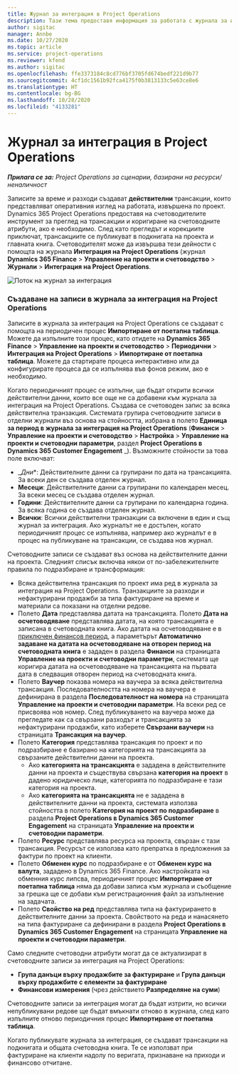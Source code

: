 ```yaml
---
title: Журнал за интеграция в Project Operations
description: Тази тема предоставя информация за работата с журнала за интеграция в Project Operations.
author: sigitac
manager: Annbe
ms.date: 10/27/2020
ms.topic: article
ms.service: project-operations
ms.reviewer: kfend
ms.author: sigitac
ms.openlocfilehash: ffe3373184c8cd776bf3705fd674bedf221d9b77
ms.sourcegitcommit: 4cf1dc1561b92fca4175f0b3813133c5e63ce8e6
ms.translationtype: HT
ms.contentlocale: bg-BG
ms.lasthandoff: 10/28/2020
ms.locfileid: "4133281"
---
```

# <a name="integration-journal-in-project-operations"></a>Журнал за интеграция в Project Operations

_**Прилага се за:** Project Operations за сценарии, базирани на ресурси/неналичност_

Записите за време и разходи създават **действителни** трансакции, които представляват оперативния изглед на работата, извършена по проект. Dynamics 365 Project Operations предоставя на счетоводителите инструмент за преглед на трансакции и коригиране на счетоводните атрибути, ако е необходимо. След като прегледът и корекциите приключат, трансакциите се публикуват в подкнигата на проекта и главната книга. Счетоводителят може да извършва тези дейности с помощта на журнала **Интеграция на Project Operations** (журнал **Dynamics 365 Finance** > **Управление на проекти и счетоводство** > **Журнали** > **Интеграция на Project Operations**.

![Поток на журнал за интеграция](./media/IntegrationJournal.png)

### <a name="create-records-in-the-project-operations-integration-journal"></a>Създаване на записи в журнала за интеграция на Project Operations

Записите в журнала за интеграция на Project Operations се създават с помощта на периодичен процес **Импортиране от поетапна таблица**. Можете да изпълните този процес, като отидете на **Dynamics 365 Finance** > **Управление на проекти и счетоводство** > **Периодични** > **Интеграция на Project Operations** > **Импортиране от поетапна таблица**. Можете да стартирате процеса интерактивно или да конфигурирате процеса да се изпълнява във фонов режим, ако е необходимо.

Когато периодичният процес се изпълни, ще бъдат открити всички действителни данни, които все още не са добавени към журнала за интеграция на Project Operations. Създава се счетоводен запис за всяка действителна транзакция.
Системата групира счетоводните записи в отделни журнали въз основа на стойността, избрана в полето **Единица за период в журнала за интеграция на Project Operations** (**Финанси** > **Управление на проекти и счетоводство** > **Настройка** > **Управление на проекти и счетоводни параметри**, раздел **Project Operations в Dynamics 365 Customer Engagement** _). Възможните стойности за това поле включват:

  - _*Дни**: Действителните данни са групирани по дата на трансакцията. За всеки ден се създава отделен журнал.
  - **Месеци**: Действителните данни са групирани по календарен месец. За всеки месец се създава отделен журнал.
  - **Години**: Действителните данни са групирани по календарна година. За всяка година се създава отделен журнал.
  - **Всички**: Всички действителни транзакции са включени в един и същ журнал за интеграция. Ако журналът не е достъпен, когато периодичният процес се изпълнява, например ако журналът е в процес на публикуване на трансакции, се създава нов журнал.

Счетоводните записи се създават въз основа на действителните данни на проекта. Следният списък включва някои от по-забележителните правила по подразбиране и трансформация:

  - Всяка действителна трансакция по проект има ред в журнала за интеграция на Project Operations. Транзакциите за разходи и нефактурирани продажби за типа фактуриране на време и материали са показани на отделни редове.
  - Полето **Дата** представлява датата на трансакцията. Полето **Дата на осчетоводяване** представлява датата, на която трансакцията е записана в счетоводната книга. Ако датата на осчетоводяване е в [приключен финансов период](https://docs.microsoft.com/dynamics365/finance/general-ledger/close-general-ledger-at-period-end), а параметърът **Автоматично задаване на датата на осчетоводяване на отворен период на счетоводната книга** е зададен в раздела **Финанси** на страницата **Управление на проекти и счетоводни параметри**, системата ще коригира датата на осчетоводяване на трансакцията на първата дата в следващия отворен период на счетоводната книга.
  - Полето **Ваучер** показва номера на ваучера за всяка действителна трансакция. Последователността на номера на ваучера е дефинирана в раздела **Последователност на номера** на страницата **Управление на проекти и счетоводни параметри**. На всеки ред се присвоява нов номер. След публикуването на ваучера може да прегледате как са свързани разходът и трансакцията за нефактурирани продажби, като изберете **Свързани ваучери** на страницата **Трансакция на ваучер**.
  - Полето **Категория** представлява трансакция по проект и по подразбиране е базирано на категорията на трансакцията за свързаните действителни данни на проекта.
    - Ако **категорията на трансакцията** е зададена в действителните данни на проекта и съществува свързана **категория на проект** в дадено юридическо лице, категорията по подразбиране е тази категория на проекта.
    - Ако **категорията на трансакцията** не е зададена в действителните данни на проекта, системата използва стойността в полето **Категория на проект по подразбиране** в раздела **Project Operations в Dynamics 365 Customer Engagement** на страницата **Управление на проекти и счетоводни параметри**.
  - Полето **Ресурс** представлява ресурса на проекта, свързан с тази трансакция. Ресурсът се използва като препратка в предложения за фактури по проект на клиенти.
  - Полето **Обменен курс** по подразбиране е от **Обменен курс на валута**, зададено в Dynamics 365 Finance. Ако настройката на обменния курс липсва, периодичният процес **Импортиране от поетапна таблица** няма да добави записа към журнала и съобщение за грешка ще се добави към регистрационния файл за изпълнение на задачата.
  - Полето **Свойство на ред** представлява типа на фактурирането в действителните данни за проекта. Свойството на реда и нанасянето на типа фактуриране са дефинирани в раздела **Project Operations в Dynamics 365 Customer Engagement** на страницата **Управление на проекти и счетоводни параметри**.

Само следните счетоводни атрибути могат да се актуализират в счетоводните записи за интеграция на Project Operations:

- **Група данъци върху продажбите за фактуриране** и **Група данъци върху продажбите с елементи за фактуриране**
- **Финансови измерения** (чрез действието **Разпределяне на суми**)

Счетоводните записи за интеграция могат да бъдат изтрити, но всички непубликувани редове ще бъдат вмъкнати отново в журнала, след като изпълните отново периодичния процес **Импортиране от поетапна таблица**.

Когато публикувате журнала за интеграция, се създават трансакции на подкнигата и общата счетоводна книга. Те се използват при фактуриране на клиенти надолу по веригата, признаване на приходи и финансово отчитане.
